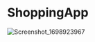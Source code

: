 # ShoppingApp

![Screenshot_1698923967](https://github.com/AliArdal/ShoppingApp/assets/135712333/695dc6f9-0331-45c0-a8a1-e41c1a2ec369)
